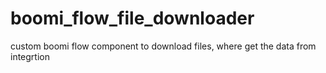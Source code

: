 # boomi_flow_file_downloader
custom boomi flow component to download files, where get the data from integrtion

